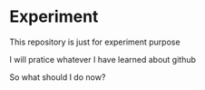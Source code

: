 # Experiment

This repository is just for experiment purpose 

I will pratice whatever I have learned about github

So what should I do now?
